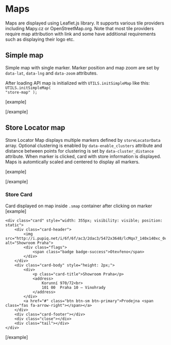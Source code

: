 Maps
====

Maps are displayed using Leaflet.js library. It supports various tile providers including Mapy.cz or OpenStreetMap.org. Note that most tile providers require map attribution with link and some have additional requirements such as displaying their logo etc.

## Simple map

Simple map with single marker. Marker position and map zoom are set by <code>data-lat</code>, <code>data-lng</code> and <code>data-zoom</code> attributes.

After loading API map is initialized with <code>UTILS.initSimpleMap</code> like this:   <code>UTILS.initSimpleMap( "store-map" );</code>

[example]
<div class="store-detail__map" id="store-map" data-lat="50.3864386" data-lng="14.2895042" data-zoom="16"></div>
[/example]

## Store Locator map

Store Locator Map displays multiple markers defined by <code>storeLocatorData</code> array. Optional clustering is enabled by <code>data-enable_clusters</code> attribute and distance between points for clustering is set by <code>data-cluster_distance</code> attribute. When marker is clicked, card with store information is displayed. Maps is automtically scaled and centered to display all markers.

[example]
<script>
//<![CDATA[
	var storeLocatorData = [
			{
		id: 1,
		image: "//i.pupiq.net/i/6f/6f/ac2/2dac2/4454x2969/E6ifOg_140x140xc_2b938a06ee365ab4.jpg",
		title: "Elegantní lékárna",
		address: "Vinohradsk%C3%A1%20222%3Cbr%3E%0D%0A120%2000%20Praha%202%3Cbr%3E%0D%0A%C4%8Cesk%C3%A1%20republika",
		detailURL: "/prodejny/elegantni-lekarna/",
		lat: 50.0770708,
		lng: 14.4862577,
		isOpen: "Otevřeno",
	},
				{
		id: 3,
		image: "//i.pupiq.net/i/6f/6f/ac3/2dac3/5472x3648/lcMqx7_140x140xc_0c529b8188c3a32a.jpg",
		title: "Showroom Praha",
		address: "Korunn%C3%AD%20970%2F72%3Cbr%3E%0D%0A101%2000%20%20Praha%2010%20%E2%80%93%20Vinohrady",
		detailURL: "/prodejny/showroom-praha/",
		lat: 50.0753692,
		lng: 14.4510819,
		isOpen: "Otevřeno",
	},
				{
		id: 4,
		image: "//i.pupiq.net/i/6f/6f/91e/2e91e/2000x2000/n6xqeH_140x140xc_31ad088525dd9323.jpg",
		title: "Říp",
		address: "Rovn%C3%A9%3Cbr%3E%0D%0AKrab%C4%8Dice",
		detailURL: "/prodejny/rip/",
		lat: 50.3864386,
		lng: 14.2895042,
		isOpen: "Otevřeno",
	},
				{
		id: 5,
		image: "//i.pupiq.net/i/6f/6f/91f/2e91f/2000x1285/apURGF_140x140xc_83e788667c8dea6c.jpg",
		title: "Ostrava!!!",
		address: "Masarykovo%20n%C3%A1m%C4%9Bst%C3%AD%2037%2F20%3Cbr%3E%0D%0AOstrava",
		detailURL: "/prodejny/ostrava/",
		lat: 49.8361483,
		lng: 18.2920475,
		isOpen: "Otevřeno",
	},
				{
		id: 6,
		image: "//i.pupiq.net/i/6f/6f/920/2e920/2000x1333/gWlhbr_140x140xc_5158317050b8a8f1.jpg",
		title: "Sněžka",
		address: "Sn%C4%9B%C5%BEka%3Cbr%3E%0D%0APec%20pod%20Sn%C4%9B%C5%BEkou",
		detailURL: "/prodejny/snezka/",
		lat: 50.7357619,
		lng: 15.7398722,
		isOpen: "Otevřeno",
	},
				{
		id: 7,
		image: "//i.pupiq.net/i/6f/6f/921/2e921/2000x1333/9U7vlt_140x140xc_77bb70fe5a19947e.jpg",
		title: "Brno",
		address: "n%C3%A1m%C4%9Bst%C3%AD%20Svobody%2074%2F10%3Cbr%3E%0D%0A602%2000%20%20Brno-m%C4%9Bsto",
		detailURL: "/prodejny/brno/",
		lat: 49.1946639,
		lng: 16.6089039,
		isOpen: "Otevřeno",
	},
	];

			
//]]>
</script>
<div class="stores-index__map" id="allstores_map" data-enable_clusters="true" data-cluster_distance="30"></div>
[/example]

### Store Card
Card displayed on map inside <code>.smap</code> container after clicking on marker
[example]
<div class="smap">
	
	<div class="card" style="width: 355px; visibility: visible; position: static">
		<div class="card-header">
			<img src="http://i.pupiq.net/i/6f/6f/ac3/2dac3/5472x3648/lcMqx7_140x140xc_0c529b8188c3a32a.jpg" alt="Showroom Praha">
			<div class="flags">
				<span class="badge badge-success">Otevřeno</span>
			</div>
		</div>
		<div class="card-body" style="height: 2px;">
			<div>
				<p class="card-title">Showroom Praha</p>
				<address>
					Korunní 970/72<br>
					101 00  Praha 10 – Vinohrady
				</address>
			</div>
			<a href="#" class="btn btn-sm btn-primary">Prodejna <span class="fas fa-arrow-right"></span></a>
		</div>
		<div class="card-footer"></div>
		<div class="close"></div>
		<div class="tail"></div>
	</div>
	
</div>
[/example]
